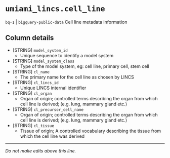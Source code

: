# `umiami_lincs.cell_line`
`bq-1` | `bigquery-public-data`
Cell line metadata information

## Column details
* [STRING]    `model_system_id`
  - Unique sequence to identify a model system
* [STRING]    `model_system_class`
  - Type of the model system, eg: cell line, primary cell, stem cell
* [STRING]    `cl_name`
  - The primary name for the cell line as chosen by LINCS
* [STRING]    `cl_lincs_id`
  - Unique LINCS internal identifier
* [STRING]    `cl_organ`
  - Organ of origin; controlled terms describing the organ from which cell line is derived; (e.g. lung, mammary gland etc.)
* [STRING]    `cl_precursor_cell_name`
  - Organ of origin; controlled terms describing the organ from which cell line is derived; (e.g. lung, mammary gland etc.)
* [STRING]    `cl_tissue`
  - Tissue of origin; A controlled vocabulary describing the tissue from which the cell line was derived

-------------------------------------------------------------------------------
*Do not make edits above this line.*
